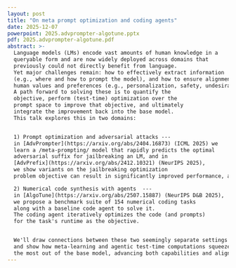 ```yaml
---
layout: post
title: "On meta prompt optimization and coding agents"
date: 2025-12-07
powerpoint: 2025.advprompter-algotune.pptx
pdf: 2025.advprompter-algotune.pdf
abstract: >-
  Language models (LMs) encode vast amounts of human knowledge in a
  queryable form and are now widely deployed across domains that
  previously could not directly benefit from language.
  Yet major challenges remain: how to effectively extract information
  (e.g., where and how to prompt the model), and how to ensure alignment with
  human values and preferences (e.g., personalization, safety, undesirable behaviors).
  A path forward to solving these is to quantify the
  objective, perform (test-time) optimization over the
  prompt space to improve that objective, and ultimately
  integrate the improvement back into the base model.
  This talk explores this in two domains:


  1) Prompt optimization and adversarial attacks ---
  in [AdvPrompter](https://arxiv.org/abs/2404.16873) (ICML 2025) we
  learn a /meta-prompting/ model that rapidly predicts the optimal
  adversarial suffix for jailbreaking an LM, and in
  [AdvPrefix](https://arxiv.org/abs/2412.10321) (NeurIPS 2025),
  we show variants on the jailbreaking optimization
  problem objective can result in significantly improved performance, and

  2) Numerical code synthesis with agents  ---
  in [AlgoTune](https://arxiv.org/abs/2507.15887) (NeurIPS D&B 2025),
  we propose a benchmark suite of 154 numerical coding tasks
  along with a baseline code agent to solve it.
  The coding agent iteratively optimizes the code (and prompts)
  for the task's runtime as the objective.


  We'll draw connections between these two seemingly separate settings
  and show how meta-learning and agentic test-time computations squeeze
  the most out of the base model, advancing both capabilities and alignment.
---
```

